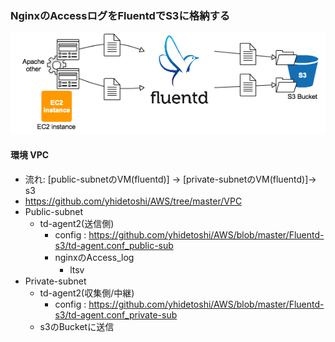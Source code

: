 ### NginxのAccessログをFluentdでS3に格納する

![Alt Text](https://github.com/yhidetoshi/Pictures/raw/master/aws/fluentd2-s3.png)


#### 環境 VPC
- 流れ: [public-subnetのVM(fluentd)] -> [private-subnetのVM(fluentd)]-> s3
- https://github.com/yhidetoshi/AWS/tree/master/VPC
- Public-subnet
  - td-agent2(送信側)
    - config : https://github.com/yhidetoshi/AWS/blob/master/Fluentd-s3/td-agent.conf_public-sub 
    - nginxのAccess_log 
      - ltsv　 
- Private-subnet
  - td-agent2(収集側/中継)
    - config : https://github.com/yhidetoshi/AWS/blob/master/Fluentd-s3/td-agent.conf_private-sub
  - s3のBucketに送信
